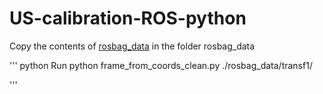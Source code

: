 # US-calibration-ROS-python
Copy the contents of [rosbag_data](https://drive.google.com/drive/folders/1ItOMB5gcbs07oUv2EPJTvkaGrKmgX-N1?usp=sharing) in the folder rosbag_data


''' python
Run python frame_from_coords_clean.py ./rosbag_data/transf1/

'''